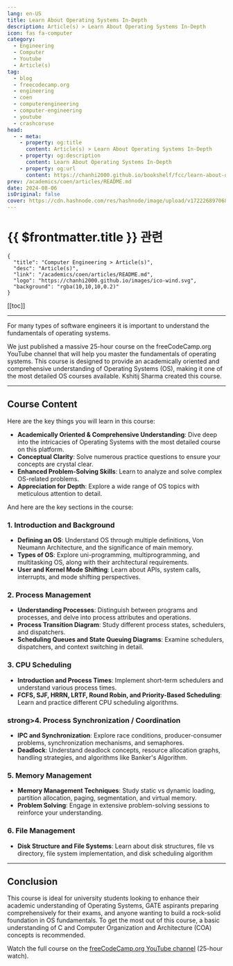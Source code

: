 ```yaml
---
lang: en-US
title: Learn About Operating Systems In-Depth
description: Article(s) > Learn About Operating Systems In-Depth
icon: fas fa-computer
category: 
  - Engineering
  - Computer 
  - Youtube
  - Article(s)
tag: 
  - blog
  - freecodecamp.org
  - engineering
  - coen
  - computerengineering
  - computer-engineering
  - youtube
  - crashcoruse
head:
  - - meta:
    - property: og:title
      content: Article(s) > Learn About Operating Systems In-Depth
    - property: og:description
      content: Learn About Operating Systems In-Depth
    - property: og:url
      content: https://chanhi2000.github.io/bookshelf/fcc/learn-about-operating-systems-in-depth.html
prev: /academics/coen/articles/README.md
date: 2024-08-06
isOriginal: false
cover: https://cdn.hashnode.com/res/hashnode/image/upload/v1722268970680/81992f91-56da-4c4c-b4c0-3d08bd3f6402.png
---
```


# {{ $frontmatter.title }} 관련

```component VPCard
{
  "title": "Computer Engineering > Article(s)",
  "desc": "Article(s)",
  "link": "/academics/coen/articles/README.md",
  "logo": "https://chanhi2000.github.io/images/ico-wind.svg",
  "background": "rgba(10,10,10,0.2)"
}
```

[[toc]]

---

<SiteInfo
  name="Learn About Operating Systems In-Depth"
  desc="'For many types of software engineers it is important to understand the fundamentals of operating systems. We just published a massive 25-hour course on the freeCodeCamp.org YouTube channel that will help you master the fundamentals of operating syste..."
  url="https://freecodecamp.org/news/learn-about-operating-systems-in-depth/"
  logo="https://cdn.freecodecamp.org/universal/favicons/favicon.ico"
  preview="https://cdn.hashnode.com/res/hashnode/image/upload/v1722268970680/81992f91-56da-4c4c-b4c0-3d08bd3f6402.png"/>

For many types of software engineers it is important to understand the fundamentals of operating systems.

We just published a massive 25-hour course on the freeCodeCamp.org YouTube channel that will help you master the fundamentals of operating systems. This course is designed to provide an academically oriented and comprehensive understanding of Operating Systems (OS), making it one of the most detailed OS courses available. Kshitij Sharma created this course.

---

## Course Content

Here are the key things you will learn in this course:

- **Academically Oriented & Comprehensive Understanding**: Dive deep into the intricacies of Operating Systems with the most detailed course on this platform.
- **Conceptual Clarity**: Solve numerous practice questions to ensure your concepts are crystal clear.
- **Enhanced Problem-Solving Skills**: Learn to analyze and solve complex OS-related problems.
- **Appreciation for Depth**: Explore a wide range of OS topics with meticulous attention to detail.

And here are the key sections in the course:

### 1. Introduction and Background

- **Defining an OS**: Understand OS through multiple definitions, Von Neumann Architecture, and the significance of main memory.
- **Types of OS**: Explore uni-programming, multiprogramming, and multitasking OS, along with their architectural requirements.
- **User and Kernel Mode Shifting**: Learn about APIs, system calls, interrupts, and mode shifting perspectives.

### 2. Process Management

- **Understanding Processes**: Distinguish between programs and processes, and delve into process attributes and operations.
- **Process Transition Diagram**: Study different process states, schedulers, and dispatchers.
- **Scheduling Queues and State Queuing Diagrams**: Examine schedulers, dispatchers, and context switching in detail.

### 3. CPU Scheduling

- **Introduction and Process Times**: Implement short-term schedulers and understand various process times.
- **FCFS, SJF, HRRN, LRTF, Round Robin, and Priority-Based Scheduling**: Learn and practice different CPU scheduling algorithms.


### strong>4. Process Synchronization / Coordination

- **IPC and Synchronization**: Explore race conditions, producer-consumer problems, synchronization mechanisms, and semaphores.
- **Deadlock**: Understand deadlock concepts, resource allocation graphs, handling strategies, and algorithms like Banker's Algorithm.

### 5. Memory Management

- **Memory Management Techniques**: Study static vs dynamic loading, partition allocation, paging, segmentation, and virtual memory.
- **Problem Solving**: Engage in extensive problem-solving sessions to reinforce your understanding.

### 6. File Management

- **Disk Structure and File Systems**: Learn about disk structures, file vs directory, file system implementation, and disk scheduling algorithm

---

## Conclusion

This course is ideal for university students looking to enhance their academic understanding of Operating Systems, GATE aspirants preparing comprehensively for their exams, and anyone wanting to build a rock-solid foundation in OS fundamentals. To get the most out of this course, a basic understanding of C and Computer Organization and Architecture (COA) concepts is recommended.

Watch the full course on the [<VPIcon icon="fa-brands fa-youtube"/>freeCodeCamp.org YouTube channel](https://youtu.be/yK1uBHPdp30) (25-hour watch).

<VidStack src="youtube/yK1uBHPdp30" />

